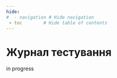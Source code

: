 ```yaml
---
hide:
#  - navigation # Hide navigation
 - toc        # Hide table of contents
---
```

# Журнал тестування

in progress

